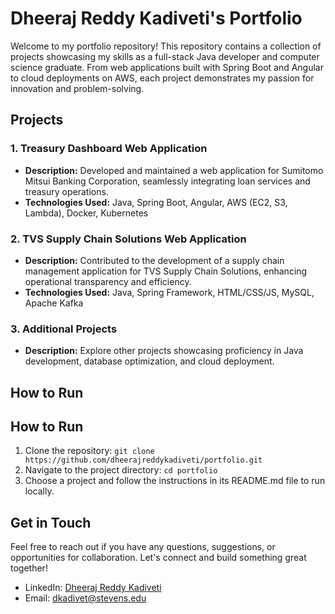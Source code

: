 # Dheeraj Reddy Kadiveti's Portfolio

Welcome to my portfolio repository! This repository contains a collection of projects showcasing my skills as a full-stack Java developer and computer science graduate. From web applications built with Spring Boot and Angular to cloud deployments on AWS, each project demonstrates my passion for innovation and problem-solving.

## Projects

### 1. Treasury Dashboard Web Application
- **Description:** Developed and maintained a web application for Sumitomo Mitsui Banking Corporation, seamlessly integrating loan services and treasury operations.
- **Technologies Used:** Java, Spring Boot, Angular, AWS (EC2, S3, Lambda), Docker, Kubernetes

### 2. TVS Supply Chain Solutions Web Application
- **Description:** Contributed to the development of a supply chain management application for TVS Supply Chain Solutions, enhancing operational transparency and efficiency.
- **Technologies Used:** Java, Spring Framework, HTML/CSS/JS, MySQL, Apache Kafka

### 3. Additional Projects
- **Description:** Explore other projects showcasing proficiency in Java development, database optimization, and cloud deployment.

## How to Run
## How to Run
1. Clone the repository: `git clone https://github.com/dheerajreddykadiveti/portfolio.git`
2. Navigate to the project directory: `cd portfolio`
3. Choose a project and follow the instructions in its README.md file to run locally.

## Get in Touch

Feel free to reach out if you have any questions, suggestions, or opportunities for collaboration. Let's connect and build something great together!


- LinkedIn: [Dheeraj Reddy Kadiveti](https://www.linkedin.com/in/dheeraj-reddy-kadiveti/)
- Email: [dkadivet@stevens.edu](mailto:dkadivet@stevens.edu)


